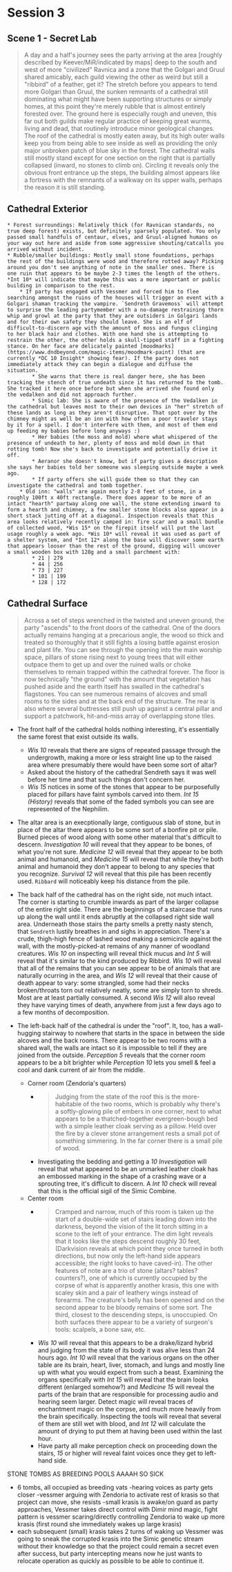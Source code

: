 # Session 3
## Scene 1 - Secret Lab

> A day and a half's journey sees the party arriving at the area [roughly described by Keever/MiR/indicated by maps] deep to the south and west of more "civilized" Ravnica and a zone that the Golgari and Gruul shared amicably, each guild viewing the other as weird but still a "ribbird" of a feather, get it? The stretch before you appears to tend more Golgari than Gruul, the sunken remnants of a cathedral still dominating what might have been supporting structures or simply homes, at this point they're merely rubble that is almost entirely forested over. The ground here is especially rough and uneven, this far out both guilds make regular practice of keeping great wurms, living and dead, that routinely introduce minor geological changes. The roof of the cathedral is mostly eaten away, but its high outer walls keep you from being able to see inside as well as providing the only major unbroken patch of blue sky in the forest. The cathedral walls still mostly stand except for one section on the right that is partially collapsed (inward, no stones to climb on). Circling it reveals only the obvious front entrance up the steps, the building almost appears like a fortress with the remnants of a walkway on its upper walls, perhaps the reason it is still standing.

## Cathedral Exterior
    * Forest surroundings: Relatively thick (for Ravnican standards, no true deep forest) exists, but definitely sparsely populated. You only passed small handfuls of centaur, elves, and Gruul-aligned humans on your way out here and aside from some aggressive shouting/catcalls you arrived without incident.
    * Rubble/smaller buildings: Mostly small stone foundations, perhaps the rest of the buildings were wood and therefore rotted away? Picking around you don't see anything of note in the smaller ones. There is one ruin that appears to be maybe 2-3 times the length of the others. *Int 10* will indicate that maybe this was a more important or public building in comparison to the rest.
        * If party has engaged with Vessmer and forced him to flee searching amongst the ruins of the houses will trigger an event with a Golgari shaman tracking the vampire. `Sendreth Gravemoss` will attempt to surprise the leading partymember with a no-damage restraining thorn whip and growl at the party that they are outsiders in Golgari lands and for their own safety they should leave. She is an elf of difficult-to-discern age with the amount of moss and fungus clinging to her black hair and clothes. With one hand she is attempting to restrain the other, the other holds a skull-tipped staff in a fighting stance. On her face are delicately painted [moodmarks](https://www.dndbeyond.com/magic-items/moodmark-paint) (that are currently *DC 10 Insight* showing fear). If the party does not immediately attack they can begin a dialogue and diffuse the situation.
            * She warns that there is real danger here, she has been tracking the stench of true undeath since it has returned to the tomb. She tracked it here once before but when she arrived she found only the vedalken and did not approach further.
            * Simic lab: She is aware of the presence of the Vedalken in the cathedral but leaves most to their own devices in "her" stretch of these lands as long as they aren't disruptive. That spot over by the chimney might as well be an inn with how often a poor traveler stays by it for a spell. I don't interfere with them, and most of them end up feeding my babies before long anyways :)
            * Her babies (the moss and mold) where what whispered of the presence of undeath to her, plenty of moss and mold down in that rotting tomb! Now she's back to investigate and potentially drive it off.
            * Aeranor she doesn't know, but if party gives a description she says her babies told her someone was sleeping outside maybe a week ago.
            * If party offers she will guide them so that they can investigate the cathedral and tomb together.
        * Old inn: "walls" are again mostly 2-8 feet of stone, in a roughly 100ft x 40ft rectangle. There does appear to be more of an intact "hearth" partway along one wall, the stone extending inward to form a hearth and chimney, a few smaller stone blocks also appear in a short stack jutting off at a diagonal. Inspection reveals that this area looks relatively recently camped in: fire scar and a small bundle of collected wood, *Wis 15* on the firepit itself will put the last usage roughly a week ago. *Wis 10* will reveal it was used as part of a shelter system, and *Int 12* along the base will discover some earth that appears looser than the rest of the ground, digging will uncover a small wooden box with 128g and a small parchment with:
            * 21 | 279
            * 44 | 256
            * 73 | 227
            * 101 | 199
            * 128 | 172

## Cathedral Surface
> Across a set of steps wrenched in the twisted and uneven ground, the party "ascends" to the front doors of the cathedral. One of the doors actually remains hanging at a precarious angle, the wood so thick and treated so thoroughly that it still fights a losing battle against erosion and plant life. You can see through the opening into the main worship space, pillars of stone rising next to young trees that will either outpace them to get up and over the ruined walls or choke themselves to remain trapped within the cathedral forever. The floor is now technically "the ground" with the amount that vegetation has pushed aside and the earth itself has swalled in the cathedral's flagstones. You can see numerous remains of alcoves and small rooms to the sides and at the back end of the structure. The rear is also where several buttresses still push up against a central pillar and support a patchwork, hit-and-miss array of overlapping stone tiles.

* The front half of the cathedral holds nothing interesting, it's essentially the same forest that exist outside its walls.
    * *Wis 10* reveals that there are signs of repeated passage through the undergrowth, making a more or less straight line up to the raised area where presumably there would have been some sort of altar?
    * Asked about the history of the cathedral Sendreth says it was well before her time and that such things don't concern her.
    * *Wis 15* notices in some of the stones that appear to be purposefully placed for pillars have faint symbols carved into them. *Int 15 (History)* reveals that some of the faded symbols you can see are represented of the Nephilim.

* The altar area is an execptionally large, contiguous slab of stone, but in place of the altar there appears to be some sort of a bonfire pit or pile. Burned pieces of wood along with some other material that's difficult to descern. *Investigation 10* will reveal that they appear to be bones, of what you're not sure. *Medicine 12* will reveal that they appear to be both animal and humanoid, and *Medicine 15* will reveal that while they're both animal and humanoid they don't appear to belong to any species that you recognize. *Survival 12* will reveal that this pile has been recently used. `Ribbard` will noticeably keep his distance from the pile.

* The back half of the cathedral has on the right side, not much intact. The corner is starting to crumble inwards as part of the larger collapse of the entire right side. There are the beginnings of a staircase that runs up along the wall until it ends abruptly at the collapsed right side wall area. Underneath those stairs the party smells a pretty nasty stench, that `Sendreth` lustily breathes in and sighs in appreciation. There's a crude, thigh-high fence of lashed wood making a semicircle against the wall, with the mostly-picked-at remains of any manner of woodland creatures. *Wis 10* on inspecting will reveal thick mucus and *Int 5* will reveal that it's similar to the kind produced by Ribbird. *Wis 10* will reveal that all of the remains that you can see appear to be of animals that are naturally ocurring in the area, and *Wis 12* will reveal that their cause of death appear to vary: some strangled, some had their necks broken/throats torn out relatively neatly, some are simply torn to shreds. Most are at least partially consumed. A second *Wis 12* will also reveal they have varying times of death, anywhere from just a few days ago to a few months of decomposition.

* The left-back half of the cathedral is under the "roof". It, too, has a wall-hugging stairway to nowhere that starts in the space in between the side alcoves and the back rooms. There appear to be two rooms with a shared wall, the walls are intact so it is impossible to tell if they are joined from the outside. *Perception 5* reveals that the corner room appears to be a bit brighter while *Perception 10* lets you smell & feel a cool and dank current of air from the middle.
    * Corner room (Zendoria's quarters)
        * >Judging from the state of the roof this is the more-habitable of the two rooms, which is probably why there's a softly-glowing pile of embers in one corner, next to what appears to be a thatched-together evergreen-bough bed with a simple leather cloak serving as a pillow. Held over the fire by a clever stone arrangement rests a small pot of something simmering. In the far corner there is a small pile of wood.
        * Investigating the bedding and getting a *10 Investigation* will reveal that what appeared to be an unmarked leather cloak has an embossed marking in the shape of a crashing wave or a sprouting tree, it's difficult to discern. A *Int 10* check will reveal that this is the official sigil of the Simic Combine.
    * Center room
        * >Cramped and narrow, much of this room is taken up the start of a double-wide set of stairs leading down into the darkness, beyond the vision of the lit torch sitting in a scone to the left of your entrance. The dim light reveals that it looks like the steps descend roughly 30 feet, (Darkvision reveals at which point they once turned in both directions, but now only the left-hand side appears accessible; the right looks to have caved-in). The other features of note are a trio of stone (altars? tables? counters?), one of which is currently occupied by the corpse of what is apparently another krasis, this one with scaley skin and a pair of leathery wings instead of forearms. The creature's belly has been opened and on the second appear to be bloody remains of some sort. The third, closest to the descending steps, is unoccupied. On both surfaces there appear to be a variety of surgeon's tools: scalpels, a bone saw, etc.
        * *Wis 10* will reveal that this appears to be a drake/lizard hybrid and judging from the state of its body it was alive less than 24 hours ago. *Int 10* will reveal that the various organs on the other table are its brain, heart, liver, stomach, and lungs and mostly line up with what you would expect from such a beast. Examining the organs specifically with *Int 15* will reveal that the brain looks different (enlarged somehow?) and *Medicine 15* will reveal the parts of the brain that are responsible for processing audio and hearing seem larger. Detect magic will reveal traces of enchantment magic on the corpse, and much more heavily from the brain specifically. Inspecting the tools will reveal that several of them are still wet with blood, and *Int 12* will calculate the amount of drying to put them at having been used within the last hour.
        * Have party all make perception check on proceeding down the stairs, *15* or higher will reveal faint voices once they get to left-hand side.

STONE TOMBS AS BREEDING POOLS AAAAH SO SICK
- 6 tombs, all occupied as breeding vats
-hearing voices as party gets closer
-vessmer arguing with Zendoria to activate rest of krasis so that project can move, she resists
-small krasis is awake/on guard as party approaches, Vessmer takes direct control with Dimir mind magic, fight pattern is vessmer scaring/directly controlling Zendoria to wake up more krasis (first round she immediately wakes up large krasis)
- each subsequent (small) krasis takes 2 turns of waking up
Vessmer was going to sneak the corrupted krasis into the Simic genetic stream without their knowledge so that the project could remain a secret even after success, but party intercepting means now he just wants to relocate operation as quickly as possible to be able to continue it.